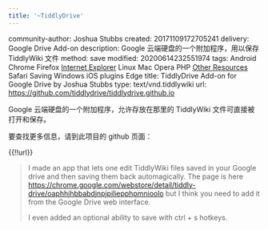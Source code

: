 ```yaml
---
title: '~TiddlyDrive'
---
```


community-author: Joshua Stubbs
created: 20171109172705241
delivery: Google Drive Add-on
description: Google 云端硬盘的一个附加程序，用以保存 TiddlyWiki 文件
method: save
modified: 20200614232551974
tags: Android Chrome Firefox [Internet Explorer](#Internet%20Explorer) Linux Mac Opera PHP [Other Resources](#Other%20Resources) Safari Saving Windows iOS plugins Edge
title: TiddlyDrive Add-on for Google Drive by Joshua Stubbs
type: text/vnd.tiddlywiki
url: <https://github.com/tiddlydrive/tiddlydrive.github.io>

Google 云端硬盘的一个附加程序，允许存放在那里的 TiddlyWiki 文件可直接被打开和保存。

要查找更多信息，请到此项目的 github 页面：

{{!!url}}

> I made an app that lets one edit TiddlyWiki files saved in your Google drive and then saving them back automagically. The page is here <https://chrome.google.com/webstore/detail/tiddly-drive/oaphhjhbbabdjnpjpiliepphpmnioolo> but I think you need to add it from the Google Drive web interface.
> 
> I even added an optional ability to save with ctrl + s hotkeys.

